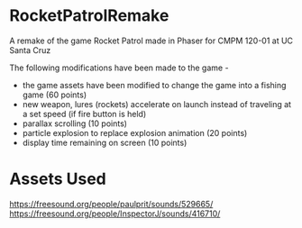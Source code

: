 # RocketPatrolRemake
A remake of the game Rocket Patrol made in Phaser for CMPM 120-01 at UC Santa Cruz

The following modifications have been made to the game -
* the game assets have been modified to change the game into a fishing game (60 points)
* new weapon, lures (rockets) accelerate on launch instead of traveling at a set speed (if fire button is held)
* parallax scrolling (10 points)
* particle explosion to replace explosion animation (20 points)
* display time remaining on screen (10 points)
# Assets Used
https://freesound.org/people/paulprit/sounds/529665/
https://freesound.org/people/InspectorJ/sounds/416710/
